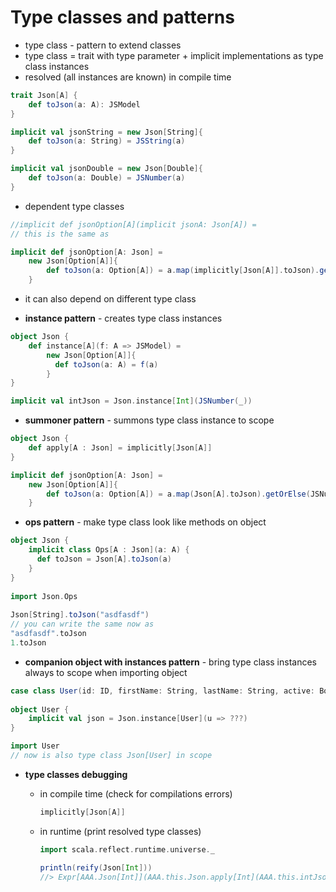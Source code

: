 # Type classes and patterns

* type class - pattern to extend classes
* type class = trait with type parameter + implicit implementations as type class instances
* resolved (all instances are known) in compile time 
```scala
trait Json[A] {
    def toJson(a: A): JSModel
}

implicit val jsonString = new Json[String]{
    def toJson(a: String) = JSString(a)
}

implicit val jsonDouble = new Json[Double]{
    def toJson(a: Double) = JSNumber(a)
}
```
* dependent type classes
```scala
//implicit def jsonOption[A](implicit jsonA: Json[A]) =
// this is the same as

implicit def jsonOption[A: Json] = 
    new Json[Option[A]]{
        def toJson(a: Option[A]) = a.map(implicitly[Json[A]].toJson).getOrElse(JSNull)
    }
```

* it can also depend on different type class

* **instance pattern** - creates type class instances
```scala
object Json {
    def instance[A](f: A => JSModel) =
        new Json[Option[A]]{
          def toJson(a: A) = f(a)
        }
}

implicit val intJson = Json.instance[Int](JSNumber(_))
```

* **summoner pattern** - summons type class instance to scope
```scala
object Json {
    def apply[A : Json] = implicitly[Json[A]]
}

implicit def jsonOption[A: Json] = 
    new Json[Option[A]]{
        def toJson(a: Option[A]) = a.map(Json[A].toJson).getOrElse(JSNull)
    }
```

* **ops pattern** - make type class look like methods on object
```scala
object Json {
    implicit class Ops[A : Json](a: A) {
      def toJson = Json[A].toJson(a)
    }
}
 
import Json.Ops
  
Json[String].toJson("asdfasdf")  
// you can write the same now as   
"asdfasdf".toJson
1.toJson
```

* **companion object with instances pattern** - bring type class instances always to scope when importing object
```scala
case class User(id: ID, firstName: String, lastName: String, active: Boolean)
 
object User {
    implicit val json = Json.instance[User](u => ???)
} 

import User
// now is also type class Json[User] in scope
```

* **type classes debugging**

  * in compile time (check for compilations errors)
    
    ```scala
    implicitly[Json[A]]
    ```  
  
  * in runtime (print resolved type classes)
    
    ```scala
    import scala.reflect.runtime.universe._
    
    println(reify(Json[Int]))
    //> Expr[AAA.Json[Int]](AAA.this.Json.apply[Int](AAA.this.intJson))
    ```